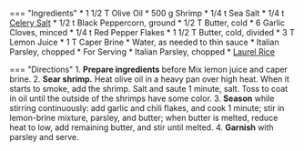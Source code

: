 === "Ingredients"
    * 1 1/2 T Olive Oil
    * 500 g Shrimp
    * 1/4 t Sea Salt
    * 1/4 t [Celery Salt](../../seasonings/salt-blends/celery-salt.md)
    * 1/2 t Black Peppercorn, ground
    * 1/2 T Butter, cold
    * 6 Garlic Cloves, minced
    * 1/4 t Red Pepper Flakes
    * 1 1/2 T Butter, cold, divided
    * 3 T Lemon Juice
    * 1 T Caper Brine
    * Water, as needed to thin sauce
    * Italian Parsley, chopped
    * For Serving
        * Italian Parsley, chopped
        * [Laurel Rice](../../grains/rice/laurel-rice.md)

=== "Directions"
    1. **Prepare ingredients** before  Mix lemon juice and caper brine.
    2. **Sear shrimp.** Heat olive oil in a heavy pan over high heat. When it starts to smoke, add the shrimp. Salt and saute 1 minute, salt. Toss to coat in oil until the outside of the shrimps have some color.
    3. **Season** while stirring continuously: add garlic and chili flakes, and cook 1 minute; stir in lemon-brine mixture, parsley, and butter; when butter is melted, reduce heat to low, add remaining butter, and stir until melted.
    4. **Garnish** with parsley and serve.

[^lagasse_video]:
    Lagasse, Emeril. ["Shrimp Scampi With Laurel Rice And Roast Chicken - Emeril Lagasse"](https://www.youtube.com/watch?v=_r0k81cbND0) _YouTube: Amazing Foods Festival._ 5 August 2020.
[^lagasse_recipe]:
    Lagasse, Emeril. ["Emeril's Shrimp Scampi."](https://www.emerils.com/126940/emerils-shrimp-scampi) _Emeril's._ 16 December 2014.
[^mitzewich]:
    Mitzewich, John. ["Garlic Shrimp – Not Necessarily In That Order."](https://foodwishes.blogspot.com/2012/02/garlic-shrimp-not-necessarily-in-that.html) _Foodwishes._ 17 February 2012.
[^ramsay_video]:
    Ramsay, Gordon. ["Gordon Ramsay Cooks Shrimp Scampi In Just 10 Minutes | Ramsay in 10."](https://www.youtube.com/watch?v=UMp-IF6uPkk) _YouTube: Gordon Ramsay._ 19 September 2019.
[^ramsay_recipe]:
    Ramsay, Gordon. ["Ramsay in 10 – Shrimp Scampi with Capellini Pasta."](https://www.gordonramsay.com/gr/recipes/ramsay-in-10-shrimp-scampi-with-capellini-pasta/) _Gordon Ramsay._ 19 September 2019.
